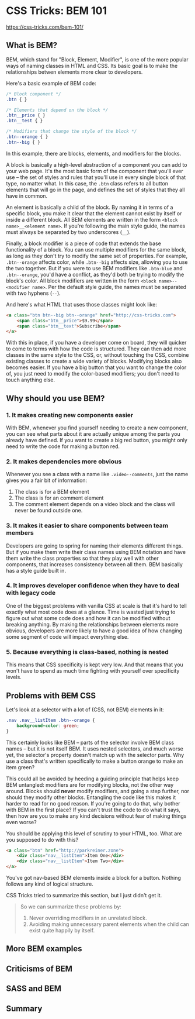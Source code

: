 # CSS Tricks: BEM 101

https://css-tricks.com/bem-101/

## What is BEM?

BEM, which stand for "Block, Element, Modifier", is one of the more popular ways of naming classes in HTML and CSS. Its
basic goal is to make the relationships betwen elements more clear to developers.

Here's a basic example of BEM code:

```css
/* Block component */
.btn { }

/* Elements that depend on the block */
.btn__price { }
.btn__test { }

/* Modifiers that change the style of the block */
.btn--orange { }
.btn--big { }
```

In this example, there are blocks, elements, and modifiers for the blocks.

A block is basically a high-level abstraction of a component you can add to your web page. It's the most basic form of
the component that you'll ever use – the set of styles and rules that you'll use in every single block of that type, no
matter what. In this case, the `.btn` class refers to all button elements that will go in the page, and defines the
set of styles that they all have in common.

An element is basically a child of the block. By naming it in terms of a specific block, you make it clear that the
element cannot exist by itself or inside a different block. All BEM elements are written in the form
`<block name>__<element name>`. If you're following the main style guide, the names must always be separated by two
underscores (`__`).

Finally, a block modifier is a piece of code that extends the base functionality of a block. You can use multiple
modifiers for the same block, as long as they don't try to modify the same set of properties. For example,
`.btn--orange` affects color, while `.btn--big` affects size, allowing you to use the two together. But if you were to
use BEM modifiers like `.btn-blue` and `.btn--orange`, you'd have a conflict, as they'd both be trying to modify the
block's color. All block modifiers are written in the form `<block name>--<modifier name>`. Per the default style guide,
the names must be separated with two hyphens (`--`).

And here's what HTML that uses those classes might look like:

```html
<a class="btn btn--big btn--orange" href="http://css-tricks.com">
    <span class="btn__price">$9.99</span>
    <span class="btn__text">Subscribe</span>
</a>
```

With this in place, if you have a developer come on board, they will quicker to come to terms with how the code is
structured. They can then add more classes in the same style to the CSS, or, without touching the CSS, combine existing
classes to create a wide variety of blocks. Modifying blocks also becomes easier. If you have a big button that you want
to change the color of, you just need to modify the color-based modifiers; you don't need to touch anything else.

## Why should you use BEM?

### 1. It makes creating new components easier

With BEM, whenever you find yourself needing to create a new component, you can see what parts about it are actually
unique among the parts you already have defined. If you want to create a big red button, you might only need to write
the code for making a button red.

### 2. It makes dependencies more obvious

Whenever you see a class with a name like `.video--comments`, just the name gives you a fair bit of information:

1. The class is for a BEM element
2. The class is for an comment element
3. The comment element depends on a video block and the class will never be found outside one.

### 3. It makes it easier to share components between team members

Developers are going to spring for naming their elements different things. But if you make them write their class names
using BEM notation and have them write the class properties so that they play well with other components, that increases
consistency between all them. BEM basically has a style guide built in.

### 4. It improves developer confidence when they have to deal with legacy code

One of the biggest problems with vanilla CSS at scale is that it's hard to tell exactly what most code does at a glance.
Time is wasted just trying to figure out what some code does and how it can be modified without breaking anything. By
making the relationships between elements more obvious, developers are more likely to have a good idea of how changing
some segment of code will impact everything else.

### 5. Because everything is class-based, nothing is nested

This means that CSS specificity is kept very low. And that means that you won't have to spend as much time fighting
with yourself over specificity levels.

## Problems with ~~BEM~~ CSS

Let's look at a selector with a lot of (CSS, not BEM) elements in it:

```css
.nav .nav__listItem .btn--orange {
    background-color: green;
}
```

This certainly looks like BEM – parts of the selector involve BEM class names – but it is not itself BEM. It uses nested
selectors, and much worse yet, the selector's property doesn't match up with the selector parts. Why use a class that's
written specifically to make a button orange to make an item green?

This could all be avoided by heeding a guiding principle that helps keep BEM untangled: modifiers are for modifying
blocks, not the other way around. Blocks should **never** modify modifiers, and going a step further, nor should they
modify other blocks. Entangling the code like this makes it harder to read for no good reason. If you're going to do
that, why bother with BEM in the first place? If you can't trust the code to do what it says, then how are you to make
any kind decisions without fear of making things even worse?

You should be applying this level of scrutiny to your HTML, too. What are you supposed to do with this?

```html
<a class="btn" href="http://parkreiner.zone">
    <div class="nav__listItem">Item One</div>
    <div class="nav__listItem">Item Two</div>
</a>
```

You've got nav-based BEM elements inside a block for a button. Nothing follows any kind of logical structure.

CSS Tricks tried to summarize this section, but I just didn't get it.

> So we can summarize these problems by:
> 1. Never overriding modifiers in an unrelated block.
> 2. Avoiding making unnecessary parent elements when the child can exist quite happily by itself.

## More BEM examples

## Criticisms of BEM

## SASS and BEM

## Summary